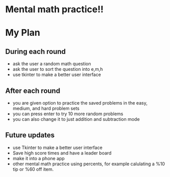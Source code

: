 # Mental math practice!!

# My Plan

## During each round
* ask the user a random math question
* ask the user to sort the question into e,m,h
* use tkinter to make a better user interface

## After each round
* you are given option to practice the saved problems in the easy, medium, and hard problem sets
* you can press enter to try 10 more random problems
* you can also change it to just addition and subtraction mode

## Future updates
* use Tkinter to make a better user interface
* Save high score times and have a leader board
* make it into a phone app
* other mental math practice using percents, for example calulating a %10 tip or %60 off item.
